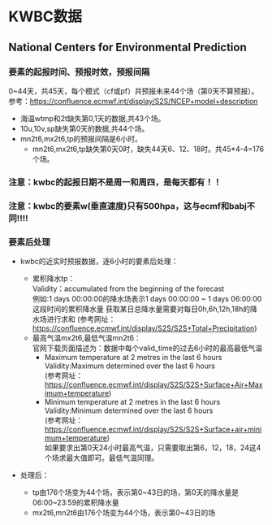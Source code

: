 # KWBC数据
## National Centers for Environmental Prediction
### 要素的起报时间、预报时效，预报间隔

0~44天，共45天，每个模式（cf或pf）共预报未来44个场（第0天不算预报）。   
参考：https://confluence.ecmwf.int/display/S2S/NCEP+model+description       
 - 海温wtmp和2t缺失第0,1天的数据,共43个场。  
 - 10u,10v,sp缺失第0天的数据,共44个场。          
 - mn2t6,mx2t6,tp的预报间隔是6小时。      
    * mn2t6,mx2t6,tp缺失第0天0时，缺失44天6、12、18时。共45*4-4=176个场。
    

### 注意：kwbc的起报日期不是周一和周四，是每天都有！！
### 注意：kwbc的要素w(垂直速度)只有500hpa，这与ecmf和babj不同!!!!


### 要素后处理
- kwbc的近实时预报数据，逐6小时的要素后处理：
     * 累积降水tp：    
        Validity：accumulated from the beginning of the forecast   
        例如:1 days 00:00:00的降水场表示1 days 00:00:00 ~ 1 days 06:00:00这段时间的累积降水量
        获取某日总降水量需要对每日0h,6h,12h,18h的降水场进行求和
        (参考网址：https://confluence.ecmwf.int/display/S2S/S2S+Total+Precipitation)
     * 最高气温mx2t6,最低气温mn2t6：  
     官网下载页面描述为：数据中每个valid_time的过去6小时的最高最低气温
        + Maximum temperature at 2 metres in the last 6 hours    
        Validity:Maximum determined over the last 6 hours  
        (参考网址：https://confluence.ecmwf.int/display/S2S/S2S+Surface+Air+Maximum+temperature)
        + Minimum temperature at 2 metres in the last 6 hours    
        Validity:Minimum determined over the last 6 hours  
        (参考网址：https://confluence.ecmwf.int/display/S2S/S2S+Surface+air+minimum+temperature)   
     如果要求出第0天24小时最高气温，只需要取出第6，12，18，24这4个场求最大值即可。最低气温同理。  

- 处理后：
    + tp由176个场变为44个场，表示第0~43日的场，第0天的降水量是06:00~23:59的累积降水量
    + mx2t6,mn2t6由176个场变为44个场，表示第0~43日的场
